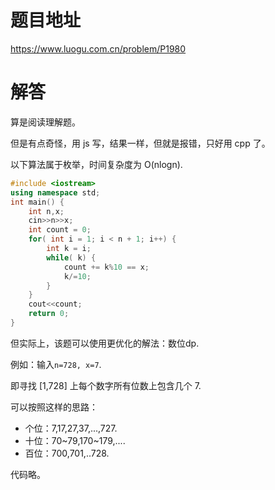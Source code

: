 # 题目地址
https://www.luogu.com.cn/problem/P1980

# 解答
算是阅读理解题。

但是有点奇怪，用 js 写，结果一样，但就是报错，只好用 cpp 了。

以下算法属于枚举，时间复杂度为 O(nlogn).

```cpp
#include <iostream>
using namespace std;
int main() {
    int n,x;
    cin>>n>>x;
    int count = 0;
    for( int i = 1; i < n + 1; i++) {
        int k = i;
        while( k) {
            count += k%10 == x;
            k/=10;
        }
    }
    cout<<count;
    return 0;
}
```

但实际上，该题可以使用更优化的解法：数位dp.

例如：输入`n=728, x=7`.

即寻找 [1,728] 上每个数字所有位数上包含几个 7.

可以按照这样的思路：
- 个位：7,17,27,37,...,727.
- 十位：70~79,170~179,....
- 百位：700,701,..728.

代码略。